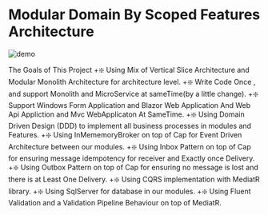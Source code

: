 # Modular Domain By Scoped Features Architecture
![demo](https://github.com/hossein-kj/ModularDomainByScopedFeaturesArchitecture/assets/13397236/121ceb0e-01d3-4c44-af23-c8cb93b48a3e)

The Goals of This Project
+❇️ Using Mix of Vertical Slice Architecture and Modular Monolith Architecture for architecture level.
+❇️ Write Code Once , and support Monolith and MicroService at sameTime(by a little change).
+❇️ Support Windows Form Application and Blazor Web Application And Web Api Appliction and Mvc WebApplicaton At SameTime.
+❇️ Using Domain Driven Design (DDD) to implement all business processes in modules and Features.
+❇️ Using InMememoryBroker on top of Cap for Event Driven Architecture between our modules.
+❇️ Using Inbox Pattern on top of Cap for ensuring message idempotency for receiver and Exactly once Delivery.
+❇️ Using Outbox Pattern on top of Cap for ensuring no message is lost and there is at Least One Delivery.
+❇️ Using CQRS implementation with MediatR library.
+❇️ Using SqlServer for database in our modules.
+❇️ Using Fluent Validation and a Validation Pipeline Behaviour on top of MediatR.
